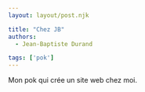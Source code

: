 ```yaml
---
layout: layout/post.njk

title: "Chez JB"
authors:
  - Jean-Baptiste Durand

tags: ['pok']
---
```


<!-- début résumé -->

Mon pok qui crée un site web chez moi.
<!-- fin résumé -->

